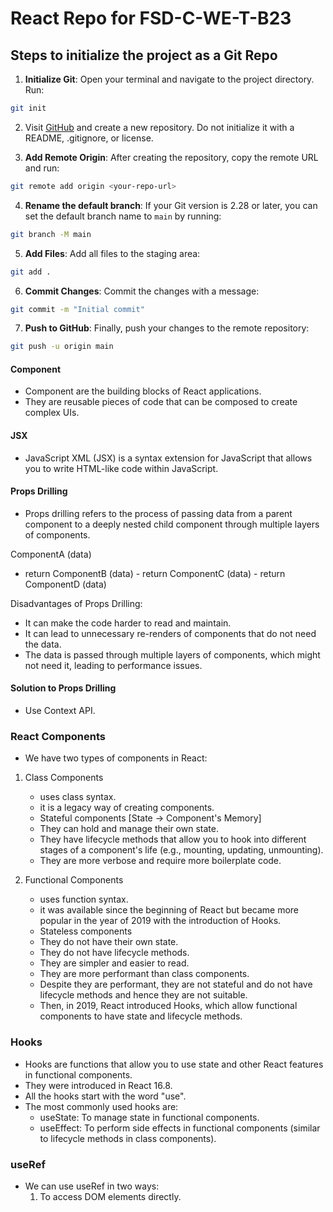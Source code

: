 # React Repo for FSD-C-WE-T-B23

## Steps to initialize the project as a Git Repo

1. **Initialize Git**: Open your terminal and navigate to the project directory. Run:

```bash
git init
```

2. Visit [GitHub](https://github.com) and create a new repository. Do not initialize it with a README, .gitignore, or license.

3. **Add Remote Origin**: After creating the repository, copy the remote URL and run:

```bash
git remote add origin <your-repo-url>
```

4. **Rename the default branch**: If your Git version is 2.28 or later, you can set the default branch name to `main` by running:

```bash
git branch -M main
```

5. **Add Files**: Add all files to the staging area:

```bash
git add .
```

6. **Commit Changes**: Commit the changes with a message:

```bash
git commit -m "Initial commit"
```

7. **Push to GitHub**: Finally, push your changes to the remote repository:

```bash
git push -u origin main
```

#### Component

- Component are the building blocks of React applications.
- They are reusable pieces of code that can be composed to create complex UIs.

#### JSX

- JavaScript XML (JSX) is a syntax extension for JavaScript that allows you to write HTML-like code within JavaScript.

#### Props Drilling

- Props drilling refers to the process of passing data from a parent component to a deeply nested child component through multiple layers of components.

ComponentA (data)

- return ComponentB (data) - return ComponentC (data) - return ComponentD (data)

Disadvantages of Props Drilling:

- It can make the code harder to read and maintain.
- It can lead to unnecessary re-renders of components that do not need the data.
- The data is passed through multiple layers of components, which might not need it, leading to performance issues.

#### Solution to Props Drilling

- Use Context API.

### React Components

- We have two types of components in React:

1. Class Components

   - uses class syntax.
   - it is a legacy way of creating components.
   - Stateful components [State -> Component's Memory]
   - They can hold and manage their own state.
   - They have lifecycle methods that allow you to hook into different stages of a component's life (e.g., mounting, updating, unmounting).
   - They are more verbose and require more boilerplate code.

2. Functional Components
   - uses function syntax.
   - it was available since the beginning of React but became more popular in the year of 2019 with the introduction of Hooks.
   - Stateless components
   - They do not have their own state.
   - They do not have lifecycle methods.
   - They are simpler and easier to read.
   - They are more performant than class components.
   - Despite they are performant, they are not stateful and do not have lifecycle methods and hence they are not suitable.
   - Then, in 2019, React introduced Hooks, which allow functional components to have state and lifecycle methods.

### Hooks

- Hooks are functions that allow you to use state and other React features in functional components.
- They were introduced in React 16.8.
- All the hooks start with the word "use".
- The most commonly used hooks are:
  - useState: To manage state in functional components.
  - useEffect: To perform side effects in functional components (similar to lifecycle methods in class components).

### useRef

- We can use useRef in two ways:
  1.  To access DOM elements directly.
